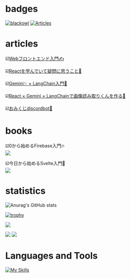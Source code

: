 # badges

[![blackowl](https://img.shields.io/endpoint?url=https%3A%2F%2Fatcoder-badges.now.sh%2Fapi%2Fatcoder%2Fjson%2Fblackowl)](https://atcoder.jp/users/blackowl) [![Articles](https://badgen.org/img/zenn/y_ta/articles?style=plastic)](https://zenn.dev/y_ta)

# articles

☑️[Webフロントエンド入門✍️](https://zenn.dev/y_ta/articles/e58576b3288500)<br />

☑️[Reactを学んでいて疑問に思うこと🤔](https://zenn.dev/y_ta/articles/bc9da90da41dc3)<br />

☑️[Gemini✨ × LangChain入門🦜](https://zenn.dev/y_ta/articles/f17bbfe98ce462)<br />

☑️[React × Gemini × LangChainで画像読み取りくんを作る😤](https://zenn.dev/y_ta/articles/153c4804ee8ef2)<br />

☑️[おみくじdiscordbot🤖](https://zenn.dev/y_ta/articles/195f4992f04c65)<br />

# books

☑️0から始めるFirebase入門🔥<br />
[![](https://res.cloudinary.com/zenn/image/upload/s--v8gGXWi---/g_center%2Ch_280%2Cl_fetch:aHR0cHM6Ly9zdG9yYWdlLmdvb2dsZWFwaXMuY29tL3plbm4tdXNlci11cGxvYWQvYm9va19jb3Zlci9iYWJlY2FjMTIyLmpwZWc=%2Cw_200/v1627283836/default/og-base-book_yz4z02.jpg)](https://zenn.dev/y_ta/books/d007090d6478dc)

☑️今日から始めるSvelte入門🍊<br />
[![](https://res.cloudinary.com/zenn/image/upload/s--CypFCStl--/g_center%2Ch_280%2Cl_fetch:aHR0cHM6Ly9zdG9yYWdlLmdvb2dsZWFwaXMuY29tL3plbm4tdXNlci11cGxvYWQvYm9va19jb3Zlci82OGM2OWIxYTllLmpwZWc=%2Cw_200/v1627283836/default/og-base-book_yz4z02.jpg)](https://zenn.dev/y_ta/books/a6ecee66233b20)

# statistics

![Anurag's GitHub stats](https://github-readme-stats.vercel.app/api?username=balckowl&show_icons=true&theme=transparent)

[![trophy](https://github-profile-trophy.vercel.app/?username=balckowl&theme=onedark)](https://github.com/ryo-ma/github-profile-trophy)

![](http://github-profile-summary-cards.vercel.app/api/cards/profile-details?username=balckowl&theme=dracula)

![](http://github-profile-summary-cards.vercel.app/api/cards/repos-per-language?username=balckowl&theme=dracula) ![](http://github-profile-summary-cards.vercel.app/api/cards/most-commit-language?username=balckowl&theme=dracula)

# Languages and Tools

[![My Skills](https://skillicons.dev/icons?i=sass,bootstrap,tailwindcss,emotion,javascript,express,go,typescript,react,nextjs,vite,prisma,supabase,firebase,mongodb,postgresql,postman,vercel,graphql&perline=8)](https://skillicons.dev)
